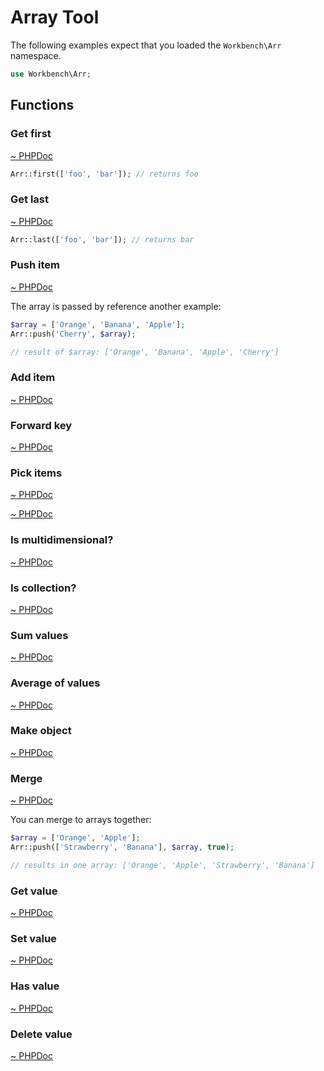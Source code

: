 # Array Tool

The following examples expect that you loaded the `Workbench\Arr` namespace.

```php
use Workbench\Arr;
```

## Functions

### Get first

[~ PHPDoc](/src/Arr.php#first)

```php
Arr::first(['foo', 'bar']); // returns foo
```

### Get last

[~ PHPDoc](/src/Arr.php#last)

```php
Arr::last(['foo', 'bar']); // returns bar
```

### Push item

[~ PHPDoc](/src/Arr.php#push)

The array is passed by reference another example:

```php
$array = ['Orange', 'Banana', 'Apple'];
Arr::push('Cherry', $array);

// result of $array: ['Orange', 'Banana', 'Apple', 'Cherry']
```

### Add item

[~ PHPDoc](/src/Arr.php#add)

### Forward key

[~ PHPDoc](/src/Arr.php#forward_key)

### Pick items

[~ PHPDoc](/src/Arr.php#pick)

[~ PHPDoc](/src/Arr.php#pick_object)

### Is multidimensional?

[~ PHPDoc](/src/Arr.php#is_multi)

### Is collection?

[~ PHPDoc](/src/Arr.php#is_collection)

### Sum values

[~ PHPDoc](/src/Arr.php#sum)

### Average of values

[~ PHPDoc](/src/Arr.php#average)

### Make object

[~ PHPDoc](/src/Arr.php#object)

### Merge 

[~ PHPDoc](/src/Arr.php#merge)

You can merge to arrays together:

```php
$array = ['Orange', 'Apple'];
Arr::push(['Strawberry', 'Banana'], $array, true);

// results in one array: ['Orange', 'Apple', 'Strawberry', 'Banana']
```

### Get value

[~ PHPDoc](/src/Arr.php#get)

### Set value

[~ PHPDoc](/src/Arr.php#set)

### Has value

[~ PHPDoc](/src/Arr.php#has)

### Delete value

[~ PHPDoc](/src/Arr.php#delete)